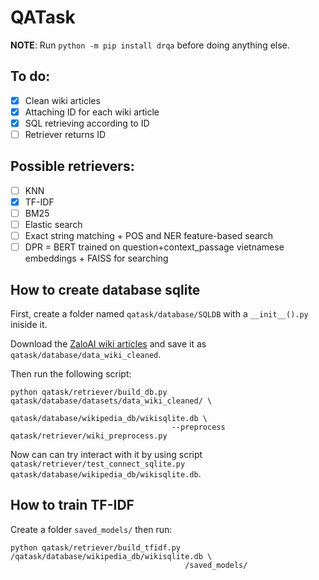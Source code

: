# QATask

**NOTE**: Run `python -m pip install drqa` before doing anything else.

## To do:
- [x] Clean wiki articles
- [x] Attaching ID for each wiki article
- [x] SQL retrieving according to ID
- [ ] Retriever returns ID

## Possible retrievers:
- [ ] KNN
- [x] TF-IDF
- [ ] BM25
- [ ] Elastic search
- [ ] Exact string matching + POS and NER feature-based search
- [ ] DPR = BERT trained on question+context_passage vietnamese embeddings + FAISS for searching

## How to create database sqlite
First, create a folder named `qatask/database/SQLDB` with a `__init__().py` iniside it.

Download the [ZaloAI wiki articles](https://dl-challenge.zalo.ai/e2e-question-answering/wikipedia_20220620_cleaned.zip) and save it as `qatask/database/data_wiki_cleaned`.

Then run the following script:

```
python qatask/retriever/build_db.py qatask/database/datasets/data_wiki_cleaned/ \ 
                                    qatask/database/wikipedia_db/wikisqlite.db \
                                    --preprocess qatask/retriever/wiki_preprocess.py
```

Now can can try interact with it by using script `qatask/retriever/test_connect_sqlite.py qatask/database/wikipedia_db/wikisqlite.db`.

## How to train TF-IDF
Create a folder `saved_models/` then run:
```
python qatask/retriever/build_tfidf.py /qatask/database/wikipedia_db/wikisqlite.db \
                                       /saved_models/
```
